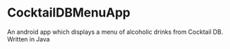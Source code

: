 # CocktailDBMenuApp
 An android app which displays a menu of alcoholic drinks from Cocktail DB. Written in Java
